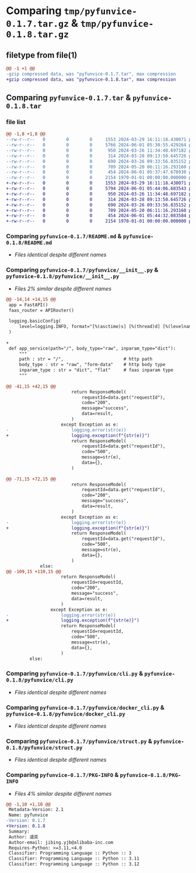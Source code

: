 # Comparing `tmp/pyfunvice-0.1.7.tar.gz` & `tmp/pyfunvice-0.1.8.tar.gz`

## filetype from file(1)

```diff
@@ -1 +1 @@
-gzip compressed data, was "pyfunvice-0.1.7.tar", max compression
+gzip compressed data, was "pyfunvice-0.1.8.tar", max compression
```

## Comparing `pyfunvice-0.1.7.tar` & `pyfunvice-0.1.8.tar`

### file list

```diff
@@ -1,8 +1,8 @@
--rw-r--r--   0        0        0     1553 2024-03-29 16:11:18.430071 pyfunvice-0.1.7/README.md
--rw-r--r--   0        0        0     5766 2024-06-01 05:30:55.429264 pyfunvice-0.1.7/pyfunvice/__init__.py
--rw-r--r--   0        0        0      950 2024-03-26 11:34:48.697182 pyfunvice-0.1.7/pyfunvice/cli.py
--rw-r--r--   0        0        0      314 2024-03-28 09:13:50.645726 pyfunvice-0.1.7/pyfunvice/common_func.py
--rw-r--r--   0        0        0      690 2024-03-26 09:33:56.835152 pyfunvice-0.1.7/pyfunvice/docker_cli.py
--rw-r--r--   0        0        0      709 2024-05-20 06:11:16.293160 pyfunvice-0.1.7/pyfunvice/struct.py
--rw-r--r--   0        0        0      454 2024-06-01 05:37:47.670930 pyfunvice-0.1.7/pyproject.toml
--rw-r--r--   0        0        0     2154 1970-01-01 00:00:00.000000 pyfunvice-0.1.7/PKG-INFO
+-rw-r--r--   0        0        0     1553 2024-03-29 16:11:18.430071 pyfunvice-0.1.8/README.md
+-rw-r--r--   0        0        0     5794 2024-06-01 05:44:06.683543 pyfunvice-0.1.8/pyfunvice/__init__.py
+-rw-r--r--   0        0        0      950 2024-03-26 11:34:48.697182 pyfunvice-0.1.8/pyfunvice/cli.py
+-rw-r--r--   0        0        0      314 2024-03-28 09:13:50.645726 pyfunvice-0.1.8/pyfunvice/common_func.py
+-rw-r--r--   0        0        0      690 2024-03-26 09:33:56.835152 pyfunvice-0.1.8/pyfunvice/docker_cli.py
+-rw-r--r--   0        0        0      709 2024-05-20 06:11:16.293160 pyfunvice-0.1.8/pyfunvice/struct.py
+-rw-r--r--   0        0        0      454 2024-06-01 05:44:32.083584 pyfunvice-0.1.8/pyproject.toml
+-rw-r--r--   0        0        0     2154 1970-01-01 00:00:00.000000 pyfunvice-0.1.8/PKG-INFO
```

### Comparing `pyfunvice-0.1.7/README.md` & `pyfunvice-0.1.8/README.md`

 * *Files identical despite different names*

### Comparing `pyfunvice-0.1.7/pyfunvice/__init__.py` & `pyfunvice-0.1.8/pyfunvice/__init__.py`

 * *Files 2% similar despite different names*

```diff
@@ -14,14 +14,15 @@
 app = FastAPI()
 faas_router = APIRouter()
 
 logging.basicConfig(
     level=logging.INFO, format="[%(asctime)s] [%(thread)d] [%(levelname)s] %(message)s"
 )
 
+
 def app_service(path="/", body_type="raw", inparam_type="dict"):
     """
     path : str = "/",                       # http path
     body_type : str = "raw", "form-data"    # http body type
     inparam_type : str = "dict", "flat"     # faas inparam type
     """
 
@@ -41,15 +42,15 @@
                         return ResponseModel(
                             requestId=data.get("requestId"),
                             code="200",
                             message="success",
                             data=result,
                         )
                     except Exception as e:
-                        logging.error(str(e))
+                        logging.exception(f"{str(e)}")
                         return ResponseModel(
                             requestId=data.get("requestId"),
                             code="500",
                             message=str(e),
                             data={},
                         )
 
@@ -71,15 +72,15 @@
                         return ResponseModel(
                             requestId=data.get("requestId"),
                             code="200",
                             message="success",
                             data=result,
                         )
                     except Exception as e:
-                        logging.error(str(e))
+                        logging.exception(f"{str(e)}")
                         return ResponseModel(
                             requestId=data.get("requestId"),
                             code="500",
                             message=str(e),
                             data={},
                         )
             else:
@@ -109,15 +110,15 @@
                     return ResponseModel(
                         requestId=requestId,
                         code="200",
                         message="success",
                         data=result,
                     )
                 except Exception as e:
-                    logging.error(str(e))
+                    logging.exception(f"{str(e)}")
                     return ResponseModel(
                         requestId=requestId,
                         code="500",
                         message=str(e),
                         data={},
                     )
         else:
```

### Comparing `pyfunvice-0.1.7/pyfunvice/cli.py` & `pyfunvice-0.1.8/pyfunvice/cli.py`

 * *Files identical despite different names*

### Comparing `pyfunvice-0.1.7/pyfunvice/docker_cli.py` & `pyfunvice-0.1.8/pyfunvice/docker_cli.py`

 * *Files identical despite different names*

### Comparing `pyfunvice-0.1.7/pyfunvice/struct.py` & `pyfunvice-0.1.8/pyfunvice/struct.py`

 * *Files identical despite different names*

### Comparing `pyfunvice-0.1.7/PKG-INFO` & `pyfunvice-0.1.8/PKG-INFO`

 * *Files 4% similar despite different names*

```diff
@@ -1,10 +1,10 @@
 Metadata-Version: 2.1
 Name: pyfunvice
-Version: 0.1.7
+Version: 0.1.8
 Summary: 
 Author: 遥奕
 Author-email: jibing.yjb@alibaba-inc.com
 Requires-Python: >=3.11,<4.0
 Classifier: Programming Language :: Python :: 3
 Classifier: Programming Language :: Python :: 3.11
 Classifier: Programming Language :: Python :: 3.12
```

